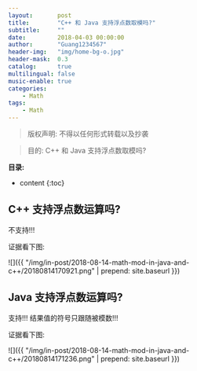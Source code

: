 ```yaml
---
layout:       post
title:        "C++ 和 Java 支持浮点数取模吗?"
subtitle:     ""
date:         2018-04-03 00:00:00
author:       "Guang1234567"
header-img:   "img/home-bg-o.jpg"
header-mask:  0.3
catalog:      true
multilingual: false
music-enable: true
categories:
    - Math
tags:
    - Math
---
```



> 版权声明: 不得以任何形式转载以及抄袭

> 目的: C++ 和 Java 支持浮点数取模吗?

**目录:**

* content
{:toc}


## C++ 支持浮点数运算吗?

不支持!!!  

证据看下图:

![]({{ "/img/in-post/2018-08-14-math-mod-in-java-and-c++/20180814170921.png" | prepend: site.baseurl }})


## Java 支持浮点数运算吗?

支持!!!  结果值的符号只跟随被模数!!!

证据看下图:

![]({{ "/img/in-post/2018-08-14-math-mod-in-java-and-c++/20180814171236.png" | prepend: site.baseurl }})
